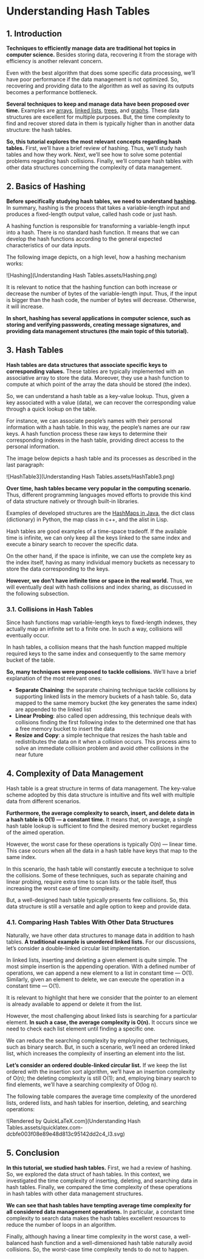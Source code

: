 # Understanding Hash Tables



## 1. Introduction



**Techniques to efficiently manage data are traditional hot topics in computer science.** Besides storing data, recovering it from the storage with efficiency is another relevant concern.

Even with the best algorithm that does some specific data processing, we’ll have poor performance if the data management is not optimized. So, recovering and providing data to the algorithm as well as saving its outputs becomes a performance bottleneck.

**Several techniques to keep and manage data have been proposed over time.** Examples are [arrays](https://www.baeldung.com/cs/common-data-structures#arrays), [linked lists](https://www.baeldung.com/cs/linked-list-data-structure), [trees](https://www.baeldung.com/cs/tree-examples), and [graphs](https://www.baeldung.com/cs/graphs). These data structures are excellent for multiple purposes. But, the time complexity to find and recover stored data in them is typically higher than in another data structure: the hash tables.

**So, this tutorial explores the most relevant concepts regarding hash tables.** First, we’ll have a brief review of hashing. Thus, we’ll study hash tables and how they work. Next, we’ll see how to solve some potential problems regarding hash collisions. Finally, we’ll compare hash tables with other data structures concerning the complexity of data management.



## 2. Basics of Hashing



**Before specifically studying hash tables, we need to understand** [**hashing**](https://www.baeldung.com/cs/hashing)**.** In summary, hashing is the process that takes a variable-length input and produces a fixed-length output value, called hash code or just hash.



A hashing function is responsible for transforming a variable-length input into a hash. There is no standard hash function. It means that we can develop the hash functions according to the general expected characteristics of our data inputs.

The following image depicts, on a high level, how a hashing mechanism works:

![Hashing](Understanding Hash Tables.assets/Hashing.png)

It is relevant to notice that the hashing function can both increase or decrease the number of bytes of the variable-length input. Thus, if the input is bigger than the hash code, the number of bytes will decrease. Otherwise, it will increase.

**In short, hashing has several applications in computer science, such as storing and verifying passwords, creating message signatures, and providing data management structures (the main topic of this tutorial).**



## 3. Hash Tables

**Hash tables are data structures that associate specific keys to corresponding values.** These tables are typically implemented with an associative array to store the data. Moreover, they use a hash function to compute at which point of the array the data should be stored (the index).



So, we can understand a hash table as a key-value lookup. Thus, given a key associated with a value (data), we can recover the corresponding value through a quick lookup on the table.

For instance, we can associate people’s names with their personal information with a hash table. In this way, the people’s names are our raw keys. A hash function process these raw keys to determine their corresponding indexes in the hash table, providing direct access to the personal information.

The image below depicts a hash table and its processes as described in the last paragraph:

![HashTable3](Understanding Hash Tables.assets/HashTable3.png)

**Over time, hash tables became very popular in the computing scenario.** Thus, different programming languages moved efforts to provide this kind of data structure natively or through built-in libraries.

Examples of developed structures are the [HashMaps in Java](https://www.baeldung.com/java-hashmap), the dict class (dictionary) in Python, the map class in c++, and the alist in Lisp.



Hash tables are good examples of a time-space tradeoff. If the available time is infinite, we can only keep all the keys linked to the same index and execute a binary search to recover the specific data.

On the other hand, if the space is infinite, we can use the complete key as the index itself, having as many individual memory buckets as necessary to store the data corresponding to the keys.

**However, we don’t have infinite time or space in the real world.** Thus, we will eventually deal with hash collisions and index sharing, as discussed in the following subsection.





### 3.1. Collisions in Hash Tables

Since hash functions map variable-length keys to fixed-length indexes, they actually map an infinite set to a finite one. In such a way, collisions will eventually occur.

In hash tables, a collision means that the hash function mapped multiple required keys to the same index and consequently to the same memory bucket of the table.

**So, many techniques were proposed to tackle collisions.** We’ll have a brief explanation of the most relevant ones:

- **Separate Chaining**: the separate chaining technique tackle collisions by supporting linked lists in the memory buckets of a hash table. So, data mapped to the same memory bucket (the key generates the same index) are appended to the linked list
- **Linear Probing**: also called open addressing, this technique deals with collisions finding the first following index to the determined one that has a free memory bucket to insert the data
- **Resize and Copy**: a simple technique that resizes the hash table and redistributes the data on it when a collision occurs. This process aims to solve an immediate collision problem and avoid other collisions in the near future



## 4. Complexity of Data Management

Hash table is a great structure in terms of data management. The key-value scheme adopted by this data structure is intuitive and fits well with multiple data from different scenarios.

**Furthermore, the average complexity to search, insert, and delete data in a hash table is O(1) — a constant time.** It means that, on average, a single hash table lookup is sufficient to find the desired memory bucket regardless of the aimed operation.



However, the worst case for these operations is typically O(n) — linear time. This case occurs when all the data in a hash table have keys that map to the same index.

In this scenario, the hash table will constantly execute a technique to solve the collisions. Some of these techniques, such as separate chaining and linear probing, require extra time to scan lists or the table itself, thus increasing the worst case of time complexity.

But, a well-designed hash table typically presents few collisions. So, this data structure is still a versatile and agile option to keep and provide data.



### 4.1. Comparing Hash Tables With Other Data Structures

Naturally, we have other data structures to manage data in addition to hash tables. **A traditional example is unordered linked lists.** For our discussions, let’s consider a double-linked circular list implementation.

In linked lists, inserting and deleting a given element is quite simple. The most simple insertion is the appending operation. With a defined number of operations, we can append a new element to a list in constant time — O(1). Similarly, given an element to delete, we can execute the operation in a constant time — O(1).

It is relevant to highlight that here we consider that the pointer to an element is already available to append or delete it from the list.

However, the most challenging about linked lists is searching for a particular element. **In such a case, the average complexity is O(n).** It occurs since we need to check each list element until finding a specific one.

We can reduce the searching complexity by employing other techniques, such as binary search. But, in such a scenario, we’ll need an ordered linked list, which increases the complexity of inserting an element into the list.



**Let’s consider an ordered double-linked circular list.** If we keep the list ordered with the insertion sort algorithm, we’ll have an insertion complexity of O(n); the deleting complexity is still O(1); and, employing binary search to find elements, we’ll have a searching complexity of O(log n).

The following table compares the average time complexity of the unordered lists, ordered lists, and hash tables for insertion, deleting, and searching operations:

![Rendered by QuickLaTeX.com](Understanding Hash Tables.assets/quicklatex.com-dcbfe003f08e89e48d813c95142dd2c4_l3.svg)

## 5. Conclusion

**In this tutorial, we studied hash tables.** First, we had a review of hashing. So, we explored the data struct of hash tables. In this context, we investigated the time complexity of inserting, deleting, and searching data in hash tables. Finally, we compared the time complexity of these operations in hash tables with other data management structures.

**We can see that hash tables have tempting average time complexity for all considered data management operations.** In particular, a constant time complexity to search data makes the hash tables excellent resources to reduce the number of loops in an algorithm.

Finally, although having a linear time complexity in the worst case, a well-balanced hash function and a well-dimensioned hash table naturally avoid collisions. So, the worst-case time complexity tends to do not to happen.